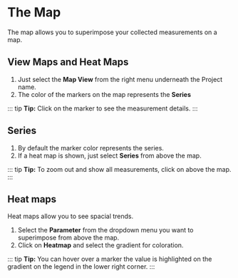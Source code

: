 # The Map

The map allows you to superimpose your collected measurements on a map.

## View Maps and Heat Maps

1. Just select the **<i class="fa fa-globe"></i> Map View** from the right menu underneath the Project name.
2. The color of the markers on the map represents the **Series**

::: tip
**Tip:** Click on the marker to see the measurement details.
:::

## Series

1. By default the marker color represents the series.
2. If a heat map is shown, just select **Series** from above the map.

::: tip
**Tip:** To zoom out and show all measurements, click on <i class="fa fa-expand"></i> above the map.
:::

## Heat maps

Heat maps allow you to see spacial trends.

1. Select the **Parameter** from the dropdown menu you want to superimpose from above the map.
2. Click on **Heatmap** and select the gradient for coloration.

::: tip
**Tip:** You can hover over a marker the value is highlighted on the gradient on the legend in the lower right corner.
:::
